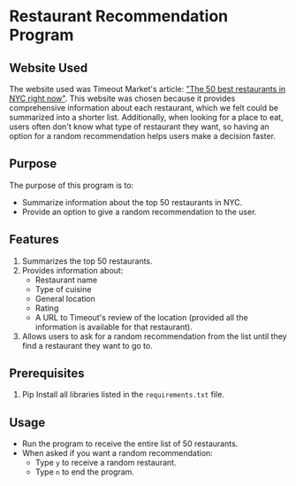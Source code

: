 # Restaurant Recommendation Program

## Website Used
The website used was Timeout Market's article: ["The 50 best restaurants in NYC right now"](https://www.timeout.com/newyork/restaurants/100-best-new-york-restaurants). This website was chosen because it provides comprehensive information about each restaurant, which we felt could be summarized into a shorter list. Additionally, when looking for a place to eat, users often don't know what type of restaurant they want, so having an option for a random recommendation helps users make a decision faster.

## Purpose
The purpose of this program is to:
- Summarize information about the top 50 restaurants in NYC.
- Provide an option to give a random recommendation to the user.

## Features
1. Summarizes the top 50 restaurants.
2. Provides information about:
   - Restaurant name
   - Type of cuisine
   - General location
   - Rating
   - A URL to Timeout's review of the location (provided all the information is available for that restaurant).
3. Allows users to ask for a random recommendation from the list until they find a restaurant they want to go to.

## Prerequisites
1. Pip Install all libraries listed in the `requirements.txt` file.

## Usage
- Run the program to receive the entire list of 50 restaurants.
- When asked if you want a random recommendation:
  - Type `y` to receive a random restaurant.
  - Type `n` to end the program.
